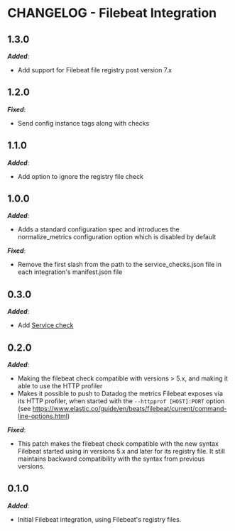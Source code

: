 # CHANGELOG - Filebeat Integration

## 1.3.0 

***Added***:

* Add support for Filebeat file registry post version 7.x

## 1.2.0 

***Fixed***:

* Send config instance tags along with checks

## 1.1.0 

***Added***:

* Add option to ignore the registry file check

## 1.0.0 

***Added***:

* Adds a standard configuration spec and introduces the normalize_metrics configuration option which is disabled by default

***Fixed***:

* Remove the first slash from the path to the service_checks.json file in each integration's manifest.json file

## 0.3.0

***Added***:

* Add [Service check](https://docs.datadoghq.com/developers/service_checks/agent_service_checks_submission/)

## 0.2.0

***Added***:

* Making the filebeat check compatible with versions > 5.x, and making it able to use the HTTP profiler
* Makes it possible to push to Datadog the metrics Filebeat exposes via its HTTP profiler, when started with the `--httpprof [HOST]:PORT` option (see https://www.elastic.co/guide/en/beats/filebeat/current/command-line-options.html)

***Fixed***:

* This patch makes the filebeat check compatible with the new syntax Filebeat started using in versions 5.x and later for its registry file. It still maintains backward compatibility with the syntax from previous versions.

## 0.1.0 

***Added***:

* Initial Filebeat integration, using Filebeat's registry files.
